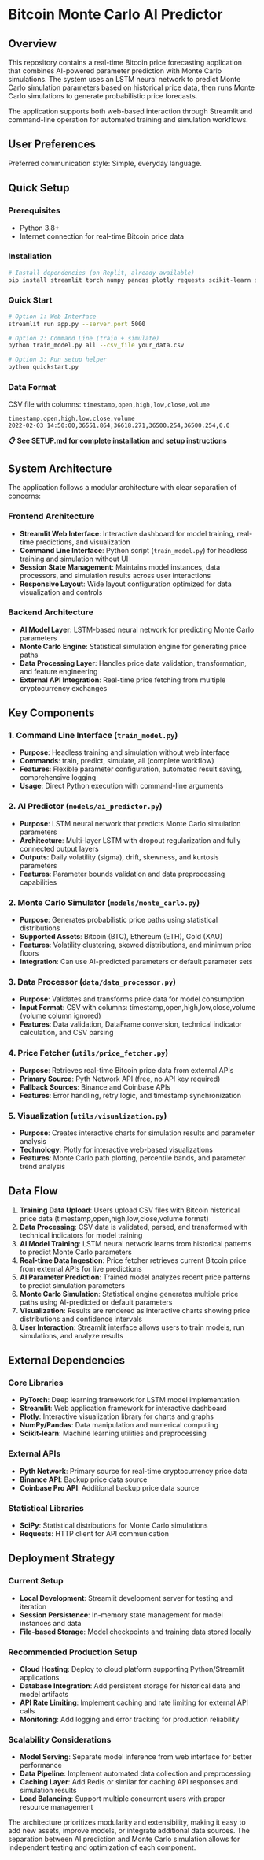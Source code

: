 # Bitcoin Monte Carlo AI Predictor

## Overview

This repository contains a real-time Bitcoin price forecasting application that combines AI-powered parameter prediction with Monte Carlo simulations. The system uses an LSTM neural network to predict Monte Carlo simulation parameters based on historical price data, then runs Monte Carlo simulations to generate probabilistic price forecasts.

The application supports both web-based interaction through Streamlit and command-line operation for automated training and simulation workflows.

## User Preferences

Preferred communication style: Simple, everyday language.

## Quick Setup

### Prerequisites
- Python 3.8+
- Internet connection for real-time Bitcoin price data

### Installation
```bash
# Install dependencies (on Replit, already available)
pip install streamlit torch numpy pandas plotly requests scikit-learn scipy
```

### Quick Start
```bash
# Option 1: Web Interface
streamlit run app.py --server.port 5000

# Option 2: Command Line (train + simulate)
python train_model.py all --csv_file your_data.csv

# Option 3: Run setup helper
python quickstart.py
```

### Data Format
CSV file with columns: `timestamp,open,high,low,close,volume`
```csv
timestamp,open,high,low,close,volume
2022-02-03 14:50:00,36551.864,36618.271,36500.254,36500.254,0.0
```

**📋 See SETUP.md for complete installation and setup instructions**

## System Architecture

The application follows a modular architecture with clear separation of concerns:

### Frontend Architecture
- **Streamlit Web Interface**: Interactive dashboard for model training, real-time predictions, and visualization
- **Command Line Interface**: Python script (`train_model.py`) for headless training and simulation without UI
- **Session State Management**: Maintains model instances, data processors, and simulation results across user interactions
- **Responsive Layout**: Wide layout configuration optimized for data visualization and controls

### Backend Architecture
- **AI Model Layer**: LSTM-based neural network for predicting Monte Carlo parameters
- **Monte Carlo Engine**: Statistical simulation engine for generating price paths
- **Data Processing Layer**: Handles price data validation, transformation, and feature engineering
- **External API Integration**: Real-time price fetching from multiple cryptocurrency exchanges

## Key Components

### 1. Command Line Interface (`train_model.py`)
- **Purpose**: Headless training and simulation without web interface
- **Commands**: train, predict, simulate, all (complete workflow)
- **Features**: Flexible parameter configuration, automated result saving, comprehensive logging
- **Usage**: Direct Python execution with command-line arguments

### 2. AI Predictor (`models/ai_predictor.py`)
- **Purpose**: LSTM neural network that predicts Monte Carlo simulation parameters
- **Architecture**: Multi-layer LSTM with dropout regularization and fully connected output layers
- **Outputs**: Daily volatility (sigma), drift, skewness, and kurtosis parameters
- **Features**: Parameter bounds validation and data preprocessing capabilities

### 2. Monte Carlo Simulator (`models/monte_carlo.py`)
- **Purpose**: Generates probabilistic price paths using statistical distributions
- **Supported Assets**: Bitcoin (BTC), Ethereum (ETH), Gold (XAU)
- **Features**: Volatility clustering, skewed distributions, and minimum price floors
- **Integration**: Can use AI-predicted parameters or default parameter sets

### 3. Data Processor (`data/data_processor.py`)
- **Purpose**: Validates and transforms price data for model consumption
- **Input Format**: CSV with columns: timestamp,open,high,low,close,volume (volume column ignored)
- **Features**: Data validation, DataFrame conversion, technical indicator calculation, and CSV parsing

### 4. Price Fetcher (`utils/price_fetcher.py`)
- **Purpose**: Retrieves real-time Bitcoin price data from external APIs
- **Primary Source**: Pyth Network API (free, no API key required)
- **Fallback Sources**: Binance and Coinbase APIs
- **Features**: Error handling, retry logic, and timestamp synchronization

### 5. Visualization (`utils/visualization.py`)
- **Purpose**: Creates interactive charts for simulation results and parameter analysis
- **Technology**: Plotly for interactive web-based visualizations
- **Features**: Monte Carlo path plotting, percentile bands, and parameter trend analysis

## Data Flow

1. **Training Data Upload**: Users upload CSV files with Bitcoin historical price data (timestamp,open,high,low,close,volume format)
2. **Data Processing**: CSV data is validated, parsed, and transformed with technical indicators for model training
3. **AI Model Training**: LSTM neural network learns from historical patterns to predict Monte Carlo parameters
4. **Real-time Data Ingestion**: Price fetcher retrieves current Bitcoin price from external APIs for live predictions
5. **AI Parameter Prediction**: Trained model analyzes recent price patterns to predict simulation parameters
6. **Monte Carlo Simulation**: Statistical engine generates multiple price paths using AI-predicted or default parameters
7. **Visualization**: Results are rendered as interactive charts showing price distributions and confidence intervals
8. **User Interaction**: Streamlit interface allows users to train models, run simulations, and analyze results

## External Dependencies

### Core Libraries
- **PyTorch**: Deep learning framework for LSTM model implementation
- **Streamlit**: Web application framework for interactive dashboard
- **Plotly**: Interactive visualization library for charts and graphs
- **NumPy/Pandas**: Data manipulation and numerical computing
- **Scikit-learn**: Machine learning utilities and preprocessing

### External APIs
- **Pyth Network**: Primary source for real-time cryptocurrency price data
- **Binance API**: Backup price data source
- **Coinbase Pro API**: Additional backup price data source

### Statistical Libraries
- **SciPy**: Statistical distributions for Monte Carlo simulations
- **Requests**: HTTP client for API communication

## Deployment Strategy

### Current Setup
- **Local Development**: Streamlit development server for testing and iteration
- **Session Persistence**: In-memory state management for model instances and data
- **File-based Storage**: Model checkpoints and training data stored locally

### Recommended Production Setup
- **Cloud Hosting**: Deploy to cloud platform supporting Python/Streamlit applications
- **Database Integration**: Add persistent storage for historical data and model artifacts
- **API Rate Limiting**: Implement caching and rate limiting for external API calls
- **Monitoring**: Add logging and error tracking for production reliability

### Scalability Considerations
- **Model Serving**: Separate model inference from web interface for better performance
- **Data Pipeline**: Implement automated data collection and preprocessing
- **Caching Layer**: Add Redis or similar for caching API responses and simulation results
- **Load Balancing**: Support multiple concurrent users with proper resource management

The architecture prioritizes modularity and extensibility, making it easy to add new assets, improve models, or integrate additional data sources. The separation between AI prediction and Monte Carlo simulation allows for independent testing and optimization of each component.
